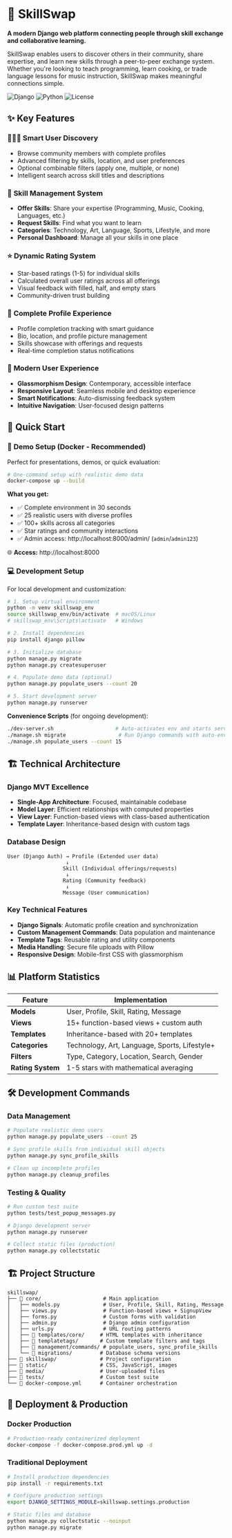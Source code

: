# 🔄 SkillSwap

**A modern Django web platform connecting people through skill exchange and collaborative learning.**

SkillSwap enables users to discover others in their community, share expertise, and learn new skills through a peer-to-peer exchange system. Whether you're looking to teach programming, learn cooking, or trade language lessons for music instruction, SkillSwap makes meaningful connections simple.

![Django](https://img.shields.io/badge/Django-4.2.7-green)
![Python](https://img.shields.io/badge/Python-3.11+-blue)
![License](https://img.shields.io/badge/License-MIT-yellow)

## ✨ Key Features

### 🧑‍🤝‍🧑 **Smart User Discovery**
- Browse community members with complete profiles
- Advanced filtering by skills, location, and user preferences
- Optional combinable filters (apply one, multiple, or none)
- Intelligent search across skill titles and descriptions

### 🎯 **Skill Management System**
- **Offer Skills**: Share your expertise (Programming, Music, Cooking, Languages, etc.)
- **Request Skills**: Find what you want to learn
- **Categories**: Technology, Art, Language, Sports, Lifestyle, and more
- **Personal Dashboard**: Manage all your skills in one place

### ⭐ **Dynamic Rating System**
- Star-based ratings (1-5) for individual skills
- Calculated overall user ratings across all offerings
- Visual feedback with filled, half, and empty stars
- Community-driven trust building

### 👤 **Complete Profile Experience**
- Profile completion tracking with smart guidance
- Bio, location, and profile picture management
- Skills showcase with offerings and requests
- Real-time completion status notifications

### 🎨 **Modern User Experience**
- **Glassmorphism Design**: Contemporary, accessible interface
- **Responsive Layout**: Seamless mobile and desktop experience
- **Smart Notifications**: Auto-dismissing feedback system
- **Intuitive Navigation**: User-focused design patterns

## 🚀 Quick Start

### 🐳 **Demo Setup (Docker - Recommended)**

Perfect for presentations, demos, or quick evaluation:

```bash
# One-command setup with realistic demo data
docker-compose up --build
```

**What you get:**
- ✅ Complete environment in 30 seconds
- ✅ 25 realistic users with diverse profiles
- ✅ 100+ skills across all categories  
- ✅ Star ratings and community interactions
- ✅ Admin access: http://localhost:8000/admin/ (`admin`/`admin123`)

🌐 **Access:** http://localhost:8000

### 💻 **Development Setup**

For local development and customization:

```bash
# 1. Setup virtual environment
python -m venv skillswap_env
source skillswap_env/bin/activate  # macOS/Linux
# skillswap_env\Scripts\activate   # Windows

# 2. Install dependencies
pip install django pillow

# 3. Initialize database
python manage.py migrate
python manage.py createsuperuser

# 4. Populate demo data (optional)
python manage.py populate_users --count 20

# 5. Start development server
python manage.py runserver
```

**Convenience Scripts** (for ongoing development):
```bash
./dev-server.sh                    # Auto-activates env and starts server
./manage.sh migrate                 # Run Django commands with auto-env
./manage.sh populate_users --count 15
```

## 🏗️ Technical Architecture

### **Django MVT Excellence**
- **Single-App Architecture**: Focused, maintainable codebase
- **Model Layer**: Efficient relationships with computed properties
- **View Layer**: Function-based views with class-based authentication
- **Template Layer**: Inheritance-based design with custom tags

### **Database Design**
```
User (Django Auth) → Profile (Extended user data)
                   ↓
                  Skill (Individual offerings/requests)
                   ↓
                  Rating (Community feedback)
                   ↓
                  Message (User communication)
```

### **Key Technical Features**
- **Django Signals**: Automatic profile creation and synchronization
- **Custom Management Commands**: Data population and maintenance
- **Template Tags**: Reusable rating and utility components
- **Media Handling**: Secure file uploads with Pillow
- **Responsive Design**: Mobile-first CSS with glassmorphism

## 📊 Platform Statistics

| Feature | Implementation |
|---------|---------------|
| **Models** | User, Profile, Skill, Rating, Message |
| **Views** | 15+ function-based views + custom auth |
| **Templates** | Inheritance-based with 20+ templates |
| **Categories** | Technology, Art, Language, Sports, Lifestyle+ |
| **Filters** | Type, Category, Location, Search, Gender |
| **Rating System** | 1-5 stars with mathematical averaging |

## 🛠️ Development Commands

### **Data Management**
```bash
# Populate realistic demo users
python manage.py populate_users --count 25

# Sync profile skills from individual skill objects  
python manage.py sync_profile_skills

# Clean up incomplete profiles
python manage.py cleanup_profiles
```

### **Testing & Quality**
```bash
# Run custom test suite
python tests/test_popup_messages.py

# Django development server
python manage.py runserver

# Collect static files (production)
python manage.py collectstatic
```

## 🏗️ Project Structure

```
skillswap/
├── 📁 core/                    # Main application
│   ├── models.py              # User, Profile, Skill, Rating, Message
│   ├── views.py               # Function-based views + SignupView
│   ├── forms.py               # Custom forms with validation
│   ├── admin.py               # Django admin configuration
│   ├── urls.py                # URL routing patterns
│   ├── 📁 templates/core/     # HTML templates with inheritance
│   ├── 📁 templatetags/       # Custom template filters and tags
│   ├── 📁 management/commands/ # populate_users, sync_profile_skills
│   └── 📁 migrations/         # Database schema versions
├── 📁 skillswap/              # Project configuration
├── 📁 static/                 # CSS, JavaScript, images
├── 📁 media/                  # User-uploaded files
├── 📁 tests/                  # Custom test suite
└── 🐳 docker-compose.yml      # Container orchestration
```

## 🚀 Deployment & Production

### **Docker Production**
```bash
# Production-ready containerized deployment
docker-compose -f docker-compose.prod.yml up -d
```

### **Traditional Deployment**
```bash
# Install production dependencies
pip install -r requirements.txt

# Configure production settings
export DJANGO_SETTINGS_MODULE=skillswap.settings.production

# Static files and database
python manage.py collectstatic --noinput
python manage.py migrate
```